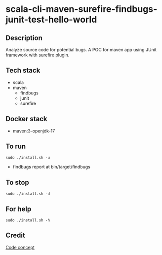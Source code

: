 # scala-cli-maven-surefire-findbugs-junit-test-hello-world

## Description
Analyze source code for potential bugs.
A POC for maven app using JUnit
framework with surefire plugin.

## Tech stack
- scala
- maven
	- findbugs
  - junit
  - surefire

## Docker stack
- maven:3-openjdk-17

## To run
`sudo ./install.sh -u`
- findbugs report at bin/target/findbugs

## To stop
`sudo ./install.sh -d`

## For help
`sudo ./install.sh -h`

## Credit
[Code concept](https://github.com/eugenp/tutorials/tree/master/maven-modules/maven-integration-test)
